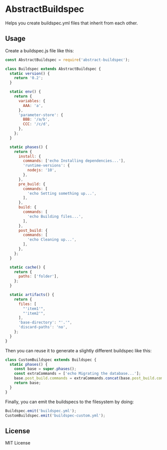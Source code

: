 AbstractBuildspec
==

Helps you create buildspec.yml files that inherit from each other.

## Usage

Create a buildspec.js file like this:

```javascript
const AbstractBuildspec = require('abstract-buildspec');

class Buildspec extends AbstractBuildspec {
  static version() {
    return '0.2';
  }

  static env() {
    return {
      variables: {
        AAA: 'a',
      },
      'parameter-store': {
        BBB: '/a/b',
        CCC: '/c/d',
      },
    };
  }

  static phases() {
    return {
      install: {
        commands: ['echo Installing dependencies...'],
        'runtime-versions': {
          nodejs: '10',
        },
      },
      pre_build: {
        commands: [
          'echo Setting something up...',
        ],
      },
      build: {
        commands: [
          'echo Building files...',
        ],
      },
      post_build: {
        commands: [
          'echo Cleaning up...',
        ],
      },
    };
  }

  static cache() {
    return {
      paths: ['folder'],
    };
  }

  static artifacts() {
    return {
      files: [
        "'item1'",
        "'item2'",
      ],
      'base-directory': "'.'",
      'discard-paths': 'no',
    };
  }
}
```

Then you can reuse it to generate a slightly different buildspec like this:

```javascript
class CustomBuildspec extends Buildspec {
  static phases() {
    const base = super.phases();
    const extraCommands = ['echo Migrating the database...'];
    base.post_build.commands = extraCommands.concat(base.post_build.commands);
    return base;
  }
}
```

Finally, you can emit the buildspecs to the filesystem by doing:

```javascript
Buildspec.emit('buildspec.yml');
CustomBuildspec.emit('buildspec-custom.yml');
```

## License

MIT License
